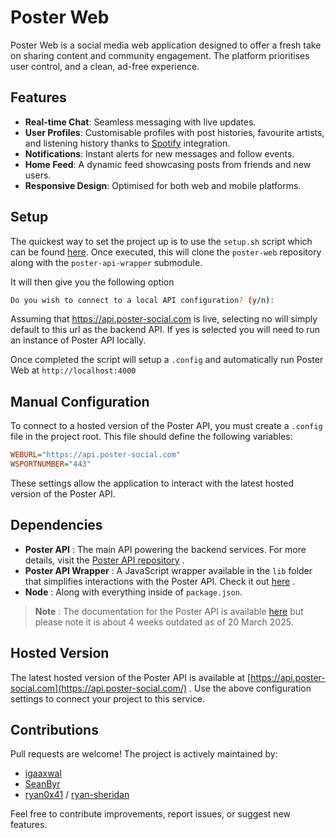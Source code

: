 # Poster Web

Poster Web is a social media web application designed to offer a fresh take on sharing content and community engagement. The platform prioritises user control, and a clean, ad-free experience.

## Features

- **Real-time Chat**: Seamless messaging with live updates.
- **User Profiles**: Customisable profiles with post histories, favourite artists, and listening history thanks to [Spotify](https://developer.spotify.com/documentation/web-api) integration.
- **Notifications**: Instant alerts for new messages and follow events.
- **Home Feed**: A dynamic feed showcasing posts from friends and new users.
- **Responsive Design**: Optimised for both web and mobile platforms.

## Setup

The quickest way to set the project up is to use the `setup.sh` script which can be found [here](https://gist.github.com/ryan0x41/d5b6ef8c2331c92a42d69593fed9cd4b). Once executed, this will clone the `poster-web` repository along with the `poster-api-wrapper` submodule.

It will then give you the following option

```bash
Do you wish to connect to a local API configuration? (y/n):
```

Assuming that https://api.poster-social.com is live, selecting no will simply default to this url as the backend API. If yes is selected you will need to run an instance of Poster API locally.

Once completed the script will setup a `.config` and automatically run Poster Web at `http://localhost:4000`

## Manual Configuration

To connect to a hosted version of the Poster API, you must create a `.config` file in the project root. This file should define the following variables:

```ini
WEBURL="https://api.poster-social.com"
WSPORTNUMBER="443"
```

These settings allow the application to interact with the latest hosted version of the Poster API.

## Dependencies

- **Poster API** : The main API powering the backend services. For more details, visit the [Poster API repository](https://github.com/ryan0x41/poster-api) .
- **Poster API Wrapper** : A JavaScript wrapper available in the `lib` folder that simplifies interactions with the Poster API. Check it out [here](https://github.com/ryan0x41/poster-web-api-wrapper) .
- **Node** : Along with everything inside of `package.json`.

> **Note** : The documentation for the Poster API is available [here](https://github.com/ryan0x41/poster-api/wiki/Poster-API-Documentation) but please note it is about 4 weeks outdated as of 20 March 2025.

## Hosted Version

The latest hosted version of the Poster API is available at [https://api.poster-social.com](https://api.poster-social.com/) . Use the above configuration settings to connect your project to this service.

## Contributions

Pull requests are welcome! The project is actively maintained by:

- [igaaxwal](https://github.com/igaaxwal)
- [SeanByr](https://github.com/SeanByr)
- [ryan0x41](https://github.com/ryan0x41) / [ryan-sheridan](https://github.com/ryan-sheridan)

Feel free to contribute improvements, report issues, or suggest new features. 